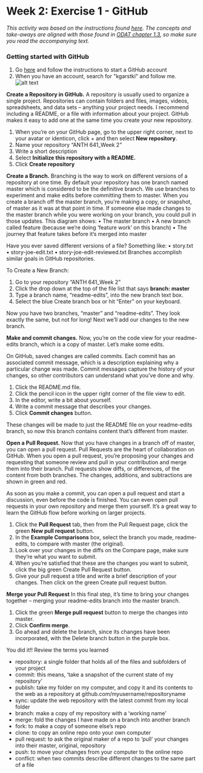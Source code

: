 # Week 2: Exercise 1 - GitHub
_This activity was based on the instructions found [here](https://guides.github.com/activities/hello-world/). The concepts and take-aways are aligned with those found in [ODAT chapter 1.3](https://o-date.github.io/draft/book/github-version-control.html), so make sure you read the accompanying text._

### Getting started with GitHub
1. Go [here](https://github.com/) and follow the instructions to start a GitHub account
2. When you have an account, search for "kgarstki" and follow me. 
![alt text](https://github.com/kgarstki/ANTH-641_Week-2/blob/master/Images/Image1.png)

__Create a Repository in GitHub.__ A repository is usually used to organize a single project. Repositories can contain folders and files, images, videos, spreadsheets, and data sets – anything your project needs. I recommend including a README, or a file with information about your project. GitHub makes it easy to add one at the same time you create your new repository.
1.	When you’re on your GitHub page, go to the upper right corner, next to your avatar or identicon, click + and then select __New repository__.
2.	Name your repository “ANTH 641_Week 2” 
3.	Write a short description
4.	Select __Initialize this repository with a README.__
5.	Click __Create repository__

__Create a Branch.__ Branching is the way to work on different versions of a repository at one time. By default your repository has one branch named master which is considered to be the definitive branch. We use branches to experiment and make edits before committing them to master.
When you create a branch off the master branch, you’re making a copy, or snapshot, of master as it was at that point in time. If someone else made changes to the master branch while you were working on your branch, you could pull in those updates.
This diagram shows:
•	The master branch
•	A new branch called feature (because we’re doing ‘feature work’ on this branch)
•	The journey that feature takes before it’s merged into master

Have you ever saved different versions of a file? Something like:
•	story.txt
•	story-joe-edit.txt
•	story-joe-edit-reviewed.txt
Branches accomplish similar goals in GitHub repositories.

To Create a New Branch:
1.	Go to your repository “ANTH 641_Week 2”
2.	Click the drop down at the top of the file list that says __branch: master__
3.	Type a branch name, “readme-edits”, into the new branch text box.  
4.	Select the blue Create branch box or hit “Enter” on your keyboard. 

Now you have two branches, “master” and “readme-edits”. They look exactly the same, but not for long! Next we’ll add our changes to the new branch.

__Make and commit changes.__ Now, you’re on the code view for your readme-edits branch, which is a copy of master. Let’s make some edits.

On GitHub, saved changes are called commits. Each commit has an associated commit message, which is a description explaining why a particular change was made. Commit messages capture the history of your changes, so other contributors can understand what you’ve done and why.
1.	Click the README.md file.
2.	Click the  pencil icon in the upper right corner of the file view to edit.
3.	In the editor, write a bit about yourself.
4.	Write a commit message that describes your changes.
5.	Click __Commit changes__ button.

These changes will be made to just the README file on your readme-edits branch, so now this branch contains content that’s different from master.

__Open a Pull Request.__ Now that you have changes in a branch off of master, you can open a pull request. Pull Requests are the heart of collaboration on GitHub. When you open a pull request, you’re proposing your changes and requesting that someone review and pull in your contribution and merge them into their branch. Pull requests show diffs, or differences, of the content from both branches. The changes, additions, and subtractions are shown in green and red.

As soon as you make a commit, you can open a pull request and start a discussion, even before the code is finished. You can even open pull requests in your own repository and merge them yourself. It’s a great way to learn the GitHub flow before working on larger projects.
1.	Click the __Pull Request__ tab, then from the Pull Request page, click the green __New pull request__ button.
2.	In the __Example Comparisons__ box, select the branch you made, readme-edits, to compare with master (the original).
3.	Look over your changes in the diffs on the Compare page, make sure they’re what you want to submit.
4.	When you’re satisfied that these are the changes you want to submit, click the big green Create Pull Request button.
5.	Give your pull request a title and write a brief description of your changes. Then click on the green Create pull request button. 

__Merge your Pull Request__ In this final step, it’s time to bring your changes together – merging your readme-edits branch into the master branch.
1.	Click the green __Merge pull request__ button to merge the changes into master.
2.	Click __Confirm merge__.
3.	Go ahead and delete the branch, since its changes have been incorporated, with the Delete branch button in the purple box.

You did it!! Review the terms you learned
+ repository: a single folder that holds all of the files and subfolders of your project
+	commit: this means, ‘take a snapshot of the current state of my repository’
+	publish: take my folder on my computer, and copy it and its contents to the web as a repository at github.com/myusername/repositoryname
+	sync: update the web repository with the latest commit from my local folder
+	branch: make a copy of my repository with a ‘working name’
+	merge: fold the changes I have made on a branch into another branch
+	fork: to make a copy of someone else’s repo
+	clone: to copy an online repo onto your own computer
+	pull request: to ask the original maker of a repo to ‘pull’ your changes into their master, original, repository
+	push: to move your changes from your computer to the online repo
+	conflict: when two commits describe different changes to the same part of a file




